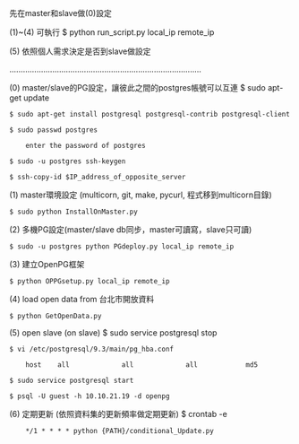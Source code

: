 先在master和slave做(0)設定

(1)~(4) 可執行 $ python run_script.py local_ip remote_ip

(5) 依照個人需求決定是否到slave做設定


.....................................................................................


(0) master/slave的PG設定，讓彼此之間的postgres帳號可以互連
	$ sudo apt-get update

	$ sudo apt-get install postgresql postgresql-contrib postgresql-client

	$ sudo passwd postgres

		enter the password of postgres

	$ sudo -u postgres ssh-keygen

	$ ssh-copy-id $IP_address_of_opposite_server




(1) master環境設定 (multicorn, git, make, pycurl, 程式移到multicorn目錄)

	$ sudo python InstallOnMaster.py


	
(2) 多機PG設定(master/slave db同步，master可讀寫，slave只可讀)

	$ sudo -u postgres python PGdeploy.py local_ip remote_ip




(3) 建立OpenPG框架

	$ python OPPGsetup.py local_ip remote_ip



(4) load open data from 台北市開放資料

	$ python GetOpenData.py

	

(5) open slave (on slave)
	$ sudo service postgresql stop
	
	$ vi /etc/postgresql/9.3/main/pg_hba.conf

		host    all             all             all            md5

	$ sudo service postgresql start
	
	$ psql -U guest -h 10.10.21.19 -d openpg
	


(6) 定期更新 (依照資料集的更新頻率做定期更新)
	$ crontab -e
	
		*/1 * * * * python {PATH}/conditional_Update.py
